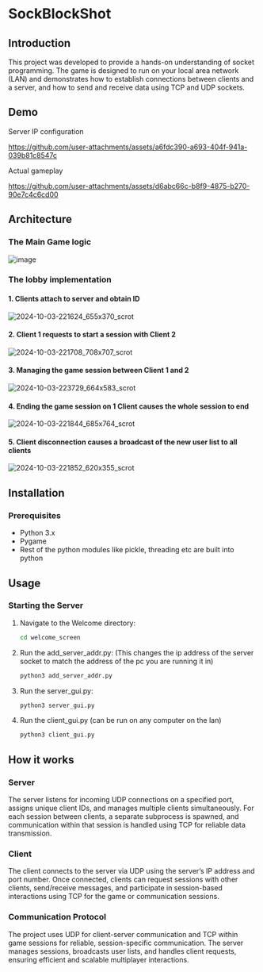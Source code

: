 # SockBlockShot
## Introduction
This project was developed to provide a hands-on understanding of socket programming. The game is designed to run on your local area network (LAN) and demonstrates how to establish connections between clients and a server, and how to send and receive data using TCP and UDP sockets.

## Demo

Server IP configuration

https://github.com/user-attachments/assets/a6fdc390-a693-404f-941a-039b81c8547c



Actual gameplay

https://github.com/user-attachments/assets/d6abc66c-b8f9-4875-b270-90e7c4c6cd00




## Architecture

### The Main Game logic
![image](https://github.com/tren03/SockBlockShot/assets/82367813/f2733cdd-2a28-4ea5-a27e-dd21411080f7)

### The lobby implementation
#### 1. Clients attach to server and obtain ID
![2024-10-03-221624_655x370_scrot](https://github.com/user-attachments/assets/cd7b4043-acaa-4e22-896b-27d9dedea6e1)

#### 2. Client 1 requests to start a session with Client 2
![2024-10-03-221708_708x707_scrot](https://github.com/user-attachments/assets/d7f0c518-1186-4861-8c1a-98346a9f1b70)

#### 3. Managing the game session between Client 1 and 2
![2024-10-03-223729_664x583_scrot](https://github.com/user-attachments/assets/bb0fdddb-36a1-4cbe-9e3f-a9bd5fd57d4e)

#### 4. Ending the game session on 1 Client causes the whole session to end
![2024-10-03-221844_685x764_scrot](https://github.com/user-attachments/assets/6252872b-0c03-403a-ac23-e011d9ed91db)

#### 5. Client disconnection causes a broadcast of the new user list to all clients
![2024-10-03-221852_620x355_scrot](https://github.com/user-attachments/assets/bc302b99-b131-468f-b0ca-3ceb95d546ef)


## Installation
### Prerequisites
- Python 3.x
- Pygame
- Rest of the python modules like pickle, threading etc are built into python

## Usage
### Starting the Server
1. Navigate to the Welcome directory:

    ```sh
    cd welcome_screen
    ```
2. Run the add_server_addr.py: (This changes the ip address of the server socket to match the address of the pc you are running it in)
   
    ```sh
    python3 add_server_addr.py
    ```
3. Run the server_gui.py:
   
    ```sh
    python3 server_gui.py
    ```
4. Run the client_gui.py (can be run on any computer on the lan)
   
     ```sh
    python3 client_gui.py
     ```


## How it works

### Server
The server listens for incoming UDP connections on a specified port, assigns unique client IDs, and manages multiple clients simultaneously. For each session between clients, a separate subprocess is spawned, and communication within that session is handled using TCP for reliable data transmission.

### Client
The client connects to the server via UDP using the server’s IP address and port number. Once connected, clients can request sessions with other clients, send/receive messages, and participate in session-based interactions using TCP for the game or communication sessions.

### Communication Protocol
The project uses UDP for client-server communication and TCP within game sessions for reliable, session-specific communication. The server manages sessions, broadcasts user lists, and handles client requests, ensuring efficient and scalable multiplayer interactions.

